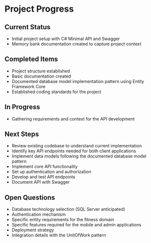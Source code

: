 # Project Progress

## Current Status
- Initial project setup with C# Minimal API and Swagger
- Memory bank documentation created to capture project context

## Completed Items
- Project structure established
- Basic documentation created
- Documented database model implementation pattern using Entity Framework Core
- Established coding standards for the project

## In Progress
- Gathering requirements and context for the API development

## Next Steps
- Review existing codebase to understand current implementation
- Identify key API endpoints needed for both client applications
- Implement data models following the documented database model pattern
- Implement core API functionality
- Set up authentication and authorization
- Develop and test API endpoints
- Document API with Swagger

## Open Questions
- Database technology selection (SQL Server anticipated)
- Authentication mechanism
- Specific entity requirements for the fitness domain
- Specific features required for the mobile and admin applications
- Deployment strategy
- Integration details with the UnitOfWork pattern
